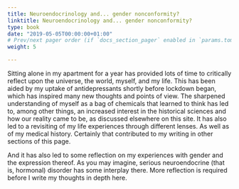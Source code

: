 ```yaml
---
title: Neuroendocrinology and... gender nonconformity?
linktitle: Neuroendocrinology and... gender nonconformity?
type: book
date: "2019-05-05T00:00:00+01:00"
# Prev/next pager order (if `docs_section_pager` enabled in `params.toml`)
weight: 5

---
```


Sitting alone in my apartment for a year has provided lots of time to critically reflect upon the universe, the world, myself, and my life.
This has been aided by my uptake of antidepressants shortly before lockdown began, which has inspired many new thoughts and points of view.
The sharpened understanding of myself as a bag of chemicals that learned to think has led to, among other things, an increased interest in the historical sciences and how our reality came to be, as discussed elsewhere on this site.
It has also led to a revisiting of my life experiences through different lenses. As well as of my medical history. Certainly that contributed to my writing in other sections of this page.

And it has also led to some reflection on my experiences with gender and the expression thereof. As you may imagine, serious neuroendocrine (that is, hormonal) disorder has some interplay there.
More reflection is required before I write my thoughts in depth here.